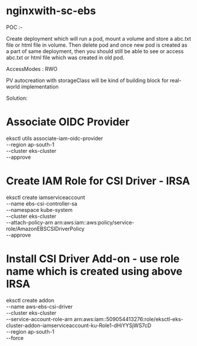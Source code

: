 # nginxwith-sc-ebs

POC :-

Create deployment which will run a pod, mount a volume and store a abc.txt file or html file in volume.
Then delete pod and once new pod is created as a part of same deployment, 
then you should still be able to see or access abc.txt or html file which was created in old pod.

AccessModes : RWO

PV autocreation with storageClass will be kind of building block for real-world implementation

Solution:
# Associate OIDC Provider

eksctl utils associate-iam-oidc-provider \
  --region ap-south-1 \
  --cluster eks-cluster \
  --approve

# Create IAM Role for CSI Driver - IRSA

eksctl create iamserviceaccount \
  --name ebs-csi-controller-sa \
  --namespace kube-system \
  --cluster eks-cluster \
  --attach-policy-arn arn:aws:iam::aws:policy/service-role/AmazonEBSCSIDriverPolicy \
  --approve

# Install CSI Driver Add-on   - use role name which is created using above IRSA

eksctl create addon \
  --name aws-ebs-csi-driver \
  --cluster eks-cluster \
  --service-account-role-arn arn:aws:iam::509054413276:role/eksctl-eks-cluster-addon-iamserviceaccount-ku-Role1-dHiYYSjWS7cD \
  --region ap-south-1 \
  --force

  
